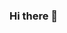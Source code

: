 ### Hi there 👋

<!--
**FatiUnal/FatiUnal** is a ✨ _special_ ✨ repository because its `README.md` (this file) appears on your GitHub profile.

# 💫 About Me:
I'm currently learning <br>Spring Boot<br>Hibernate<br>JPA<br>ReactJS<br> <br>                                         <br>


## 🌐 Socials:
[![LinkedIn](https://img.shields.io/badge/LinkedIn-%230077B5.svg?logo=linkedin&logoColor=white)](https://linkedin.com/in/https://www.linkedin.com/in/fatih-unal-developer/) 

# 💻 Tech Stack:
![Java](https://img.shields.io/badge/java-%23ED8B00.svg?style=for-the-badge&logo=java&logoColor=white) ![Spring](https://img.shields.io/badge/spring-%236DB33F.svg?style=for-the-badge&logo=spring&logoColor=white) ![Postgres](https://img.shields.io/badge/postgres-%23316192.svg?style=for-the-badge&logo=postgresql&logoColor=white) ![Swagger](https://img.shields.io/badge/-Swagger-%23Clojure?style=for-the-badge&logo=swagger&logoColor=white)
# 📊 GitHub Stats:
![](https://github-readme-stats.vercel.app/api?username=FatiUnal&theme=dark&hide_border=false&include_all_commits=false&count_private=false)<br/>
![](https://github-readme-streak-stats.herokuapp.com/?user=FatiUnal&theme=dark&hide_border=false)<br/>
![](https://github-readme-stats.vercel.app/api/top-langs/?username=FatiUnal&theme=dark&hide_border=false&include_all_commits=false&count_private=false&layout=compact)

---
[![](https://visitcount.itsvg.in/api?id=FatiUnal&icon=2&color=1)](https://visitcount.itsvg.in)

<!-- Proudly created with GPRM ( https://gprm.itsvg.in ) -->
